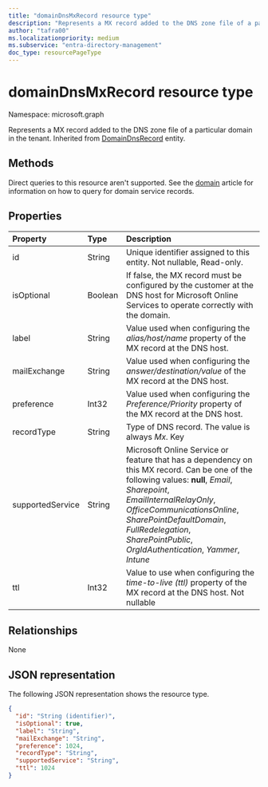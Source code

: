 ```yaml
---
title: "domainDnsMxRecord resource type"
description: "Represents a MX record added to the DNS zone file of a particular domain in the tenant."
author: "tafra00"
ms.localizationpriority: medium
ms.subservice: "entra-directory-management"
doc_type: resourcePageType
---
```


# domainDnsMxRecord resource type

Namespace: microsoft.graph

Represents a MX record added to the DNS zone file of a particular domain in the tenant. Inherited from [DomainDnsRecord](domaindnsrecord.md) entity.

## Methods
Direct queries to this resource aren't supported. See the [domain](domain.md) article for information on how to query for domain service records.

## Properties
| Property       | Type    |Description|
|:---------------|:--------|:----------|
|id|String| Unique identifier assigned to this entity. Not nullable, Read-only.|
|isOptional|Boolean| If false, the MX record must be configured by the customer at the DNS host for Microsoft Online Services to operate correctly with the domain. |
|label|String| Value used when configuring the *alias/host/name* property of the MX record at the DNS host. |
|mailExchange|String| Value used when configuring the *answer/destination/value* of the MX record at the DNS host.|
|preference|Int32| Value used when configuring the *Preference/Priority* property of the MX record at the DNS host. |
|recordType|String| Type of DNS record. The value is always *Mx*. Key |
|supportedService|String| Microsoft Online Service or feature that has a dependency on this MX record. Can be one of the following values: **null**, *Email*, *Sharepoint*, *EmailInternalRelayOnly*, *OfficeCommunicationsOnline*, *SharePointDefaultDomain*, *FullRedelegation*, *SharePointPublic*, *OrgIdAuthentication*, *Yammer*, *Intune* |
|ttl|Int32| Value to use when configuring the *time-to-live (ttl)* property of the MX record at the DNS host. Not nullable |

## Relationships
None

## JSON representation
The following JSON representation shows the resource type.

<!-- {
  "blockType": "resource",
  "baseType": "microsoft.graph.domainDnsRecord",
  "optionalProperties": [

  ],
  "@odata.type": "microsoft.graph.domainDnsMxRecord"
}-->

```json
{
  "id": "String (identifier)",
  "isOptional": true,
  "label": "String",
  "mailExchange": "String",
  "preference": 1024,
  "recordType": "String",
  "supportedService": "String",
  "ttl": 1024
}

```

<!-- uuid: 8fcb5dbc-d5aa-4681-8e31-b001d5168d79
2015-10-25 14:57:30 UTC -->
<!-- {
  "type": "#page.annotation",
  "description": "domainDnsMxRecord resource",
  "keywords": "",
  "section": "documentation",
  "tocPath": ""
}-->

